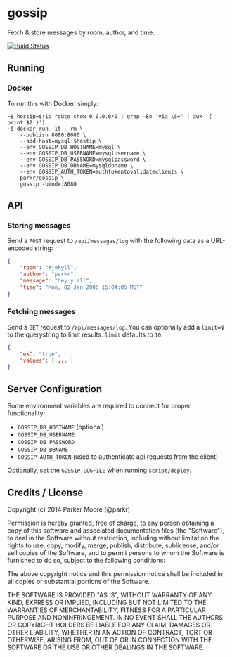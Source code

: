 gossip
======

Fetch &amp; store messages by room, author, and time.

[![Build Status](https://travis-ci.org/parkr/gossip.svg?branch=master)](https://travis-ci.org/parkr/gossip)

## Running

### Docker

To run this with Docker, simply:

```console
~$ hostip=$(ip route show 0.0.0.0/0 | grep -Eo 'via \S+' | awk '{ print $2 }')
~$ docker run -it --rm \
    --publish 8080:8080 \
    --add-host=mysql:$hostip \
    --env GOSSIP_DB_HOSTNAME=mysql \
    --env GOSSIP_DB_USERNAME=mysqlusername \
    --env GOSSIP_DB_PASSWORD=mysqlpassword \
    --env GOSSIP_DB_DBNAME=mysqldbname \
    --env GOSSIP_AUTH_TOKEN=authtokentovalidateclients \
    parkr/gossip \
    gossip -bind=:8080
```

## API

### Storing messages

Send a `POST` request to `/api/messages/log` with the following data as a URL-encoded string:

```json
{
    "room": "#jekyll",
    "author": "parkr",
    "message": "hey y'all",
    "time": "Mon, 02 Jan 2006 15:04:05 MST"
}
```

### Fetching messages

Send a `GET` request to `/api/messages/log`. You can optionally add a `limit=N` to the querystring to limit results. `limit` defaults to `10`.

```json
{
    "ok": "true",
    "values": [ ... ]
}
```

## Server Configuration

Some environment variables are required to connect for proper functionality:

- `GOSSIP_DB_HOSTNAME` (optional)
- `GOSSIP_DB_USERNAME`
- `GOSSIP_DB_PASSWORD`
- `GOSSIP_DB_DBNAME`
- `GOSSIP_AUTH_TOKEN` (used to authenticate api requests from the client)

Optionally, set the `GOSSIP_LOGFILE` when running `script/deploy`.

## Credits / License

Copyright (c) 2014 Parker Moore (@parkr)

Permission is hereby granted, free of charge, to any person obtaining a copy
of this software and associated documentation files (the "Software"), to deal
in the Software without restriction, including without limitation the rights
to use, copy, modify, merge, publish, distribute, sublicense, and/or sell
copies of the Software, and to permit persons to whom the Software is
furnished to do so, subject to the following conditions:

The above copyright notice and this permission notice shall be included in
all copies or substantial portions of the Software.

THE SOFTWARE IS PROVIDED "AS IS", WITHOUT WARRANTY OF ANY KIND, EXPRESS OR
IMPLIED, INCLUDING BUT NOT LIMITED TO THE WARRANTIES OF MERCHANTABILITY,
FITNESS FOR A PARTICULAR PURPOSE AND NONINFRINGEMENT. IN NO EVENT SHALL THE
AUTHORS OR COPYRIGHT HOLDERS BE LIABLE FOR ANY CLAIM, DAMAGES OR OTHER
LIABILITY, WHETHER IN AN ACTION OF CONTRACT, TORT OR OTHERWISE, ARISING FROM,
OUT OF OR IN CONNECTION WITH THE SOFTWARE OR THE USE OR OTHER DEALINGS IN
THE SOFTWARE.

